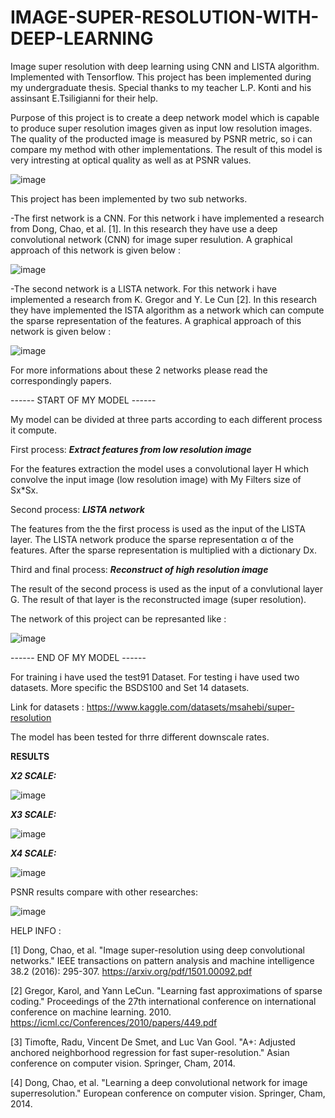 # IMAGE-SUPER-RESOLUTION-WITH-DEEP-LEARNING
Image super resolution with deep learning using CNN and LISTA algorithm. Implemented with Tensorflow. 
This project has been implemented during my undergraduate thesis. Special thanks to my teacher L.P. Konti and his assinsant E.Tsiligianni for their help. 

Purpose of this project is to create a deep network model which is capable to produce super resolution images given as input low resolution images. The quality of the producted image is measured by PSNR metric, so i can compare my method with other implementations. The result of this model is very intresting  at optical quality as well as at PSNR values.

![image](https://user-images.githubusercontent.com/17177043/194943425-9b3e5023-260c-4bb1-a51a-8e0abce0e800.png)

This project has been implemented by two sub networks. 

-The first network is a CNN. 
For this network i have implemented a research from Dong, Chao, et al. [1]. In this research they have use a deep convolutional network (CNN) for image super resulution. A graphical approach of this network is given below :

![image](https://user-images.githubusercontent.com/17177043/194945791-ffc6aaf6-e0a7-409e-8920-79902baa3dc3.png)
 
-The second network is a LISTA network.
For this network i have implemented a research from K. Gregor and Y. Le Cun [2]. In this research they have implemented the ISTA algorithm as a network which can compute the sparse representation of the features. A graphical approach of this network is given below :

![image](https://user-images.githubusercontent.com/17177043/194948334-d342065a-5f93-4024-bc99-728837bf7c98.png)

For more informations about these 2 networks please read the correspondingly papers.

------ START OF MY MODEL ------

My model can be divided at three parts according to each different process it compute.

First process: _**Extract features from low resolution image**_

For the features extraction the model uses a convolutional layer H which convolve the input image (low resolution image) with My Filters size of Sx*Sx. 

Second process: _**LISTA network**_

The features from the the first process is used as the input of the LISTA layer. The LISTA network produce the sparse representation α of the features. After the sparse representation is multiplied with a dictionary Dx.   

Third and final process: _**Reconstruct of high resolution image**_

The result of the second process is used as the input of a convlutional layer G. The result of that layer is the reconstructed image (super resolution).

The network of this project can be represanted like : 

![image](https://user-images.githubusercontent.com/17177043/194950173-aa6ff48e-06bc-4110-bc6c-4ed511ad09bb.png)


------ END OF MY MODEL ------

For training  i have used the test91 Dataset.
For testing i have used two datasets. More specific the BSDS100 and Set 14  datasets. 

Link for datasets : https://www.kaggle.com/datasets/msahebi/super-resolution

The model has been tested for thrre different downscale rates.

**RESULTS**

_**X2 SCALE:**_

![image](https://user-images.githubusercontent.com/17177043/195444342-20b9d487-c2a7-409c-9e6a-1f7a15a9f458.png)

_**X3 SCALE:**_

![image](https://user-images.githubusercontent.com/17177043/195444604-fb1cc603-4ae4-4d44-a219-0683ed5dace5.png)

_**X4 SCALE:**_

![image](https://user-images.githubusercontent.com/17177043/195444629-061e2ab5-dbfb-48fa-99b8-b6dd4a6e1c66.png)


PSNR results compare with other researches:

![image](https://user-images.githubusercontent.com/17177043/195448248-3cf16ef7-9c52-4f0c-9964-311ec7424223.png)



HELP INFO :

[1] Dong, Chao, et al. "Image super-resolution using deep convolutional networks." IEEE transactions on pattern analysis and machine intelligence 38.2 (2016): 295-307. https://arxiv.org/pdf/1501.00092.pdf

[2]  Gregor, Karol, and Yann LeCun. "Learning fast approximations of sparse coding." Proceedings of the 27th international conference on international conference on machine learning. 2010. https://icml.cc/Conferences/2010/papers/449.pdf

[3] Timofte, Radu, Vincent De Smet, and Luc Van Gool. "A+: Adjusted anchored neighborhood regression for fast super-resolution." Asian conference on computer vision. Springer, Cham, 2014.

[4] Dong, Chao, et al. "Learning a deep convolutional network for image superresolution." European conference on computer vision. Springer, Cham, 2014.





